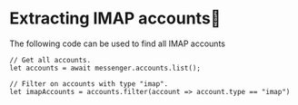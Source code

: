 # Extracting IMAP accounts

The following code can be used to find all IMAP accounts

    
    
    // Get all accounts.
    let accounts = await messenger.accounts.list();
    
    // Filter on accounts with type "imap".
    let imapAccounts = accounts.filter(account => account.type == "imap")
    

